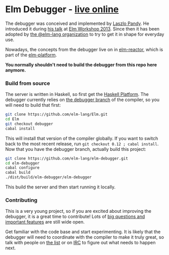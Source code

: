 # Elm Debugger - [live online](http://debug.elm-lang.org/)

The debugger was conceived and implemented by [Laszlo
Pandy](https://github.com/laszlopandy/). He introduced it during [his
talk](https://www.youtube.com/watch?v=lK0vph1zR8s&list=PLrJ2mLJTxzXcBvJr5iZKetpeqHOJYJ8AW)
at [Elm Workshop 2013](https://www.youtube.com/channel/UCzbnVYNyCwES9u3dqYZ-0WQ/videos).
Since then it has been adopted by [the @elm-lang organization](https://github.com/elm-lang)
to try to get it in shape for everyday use.

Nowadays, the concepts from the debugger live on in
[elm-reactor](https://github.com/elm-lang/elm-reactor), which is part of the
[elm-platform](https://github.com/elm-lang/elm-platform).

**You normally shouldn't need to build the debugger from this repo here anymore.**

### Build from source

The server is written in Haskell, so first get the [Haskell
Platform](http://www.haskell.org/platform/). The debugger currently relies on
[the debugger branch](https://github.com/elm-lang/Elm/tree/debugger) of the
compiler, so you will need to build that first:

```bash
git clone https://github.com/elm-lang/Elm.git
cd Elm
git checkout debugger
cabal install
```

This will install that version of the compiler globally. If you want to switch
back to the most recent release, run `git checkout 0.12 ; cabal install`. Now
that you have the debugger branch, actually build this project:

```bash
git clone https://github.com/elm-lang/elm-debugger.git
cd elm-debugger
cabal configure
cabal build
./dist/build/elm-debugger/elm-debugger
```

This build the server and then start running it locally.

### Contributing

This is a very young project, so if you are excited about improving the
debugger, it is a great time to contribute! Lots of [big questions and important
features](http://debug.elm-lang.org/#what-is-next) are still wide open.

Get familiar with the code base and start experimenting. It is likely that
the debugger will need to coordinate with the compiler to make it truly great,
so talk with people on [the list](https://groups.google.com/forum/#!forum/elm-discuss)
or on [IRC](http://webchat.freenode.net/?channels=elm) to figure out what needs
to happen next.

